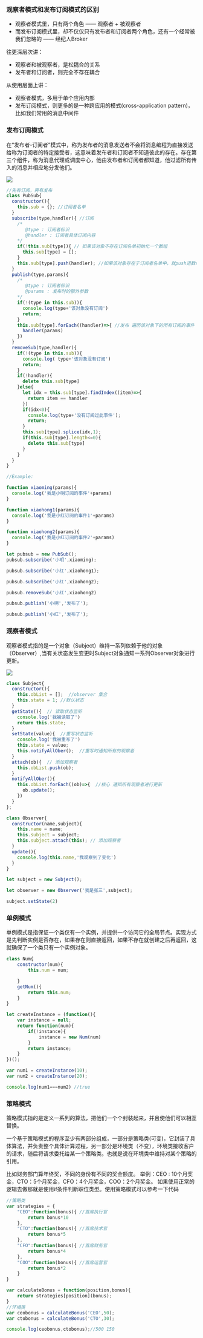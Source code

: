 ### **观察者模式和发布订阅模式的区别**

- 观察者模式里，只有两个角色 —— 观察者 + 被观察者
- 而发布订阅模式里，却不仅仅只有发布者和订阅者两个角色，还有一个经常被我们忽略的 —— 经纪人Broker

往更深层次讲：

- 观察者和被观察者，是松耦合的关系
- 发布者和订阅者，则完全不存在耦合

从使用层面上讲：

- 观察者模式，多用于单个应用内部
- 发布订阅模式，则更多的是一种跨应用的模式(cross-application pattern)，比如我们常用的消息中间件

### **发布订阅模式**

在“发布者-订阅者”模式中，称为发布者的消息发送者不会将消息编程为直接发送给称为订阅者的特定接受者，这意味着发布者和订阅者不知道彼此的存在。存在第三个组件，称为消息代理或调度中心，他由发布者和订阅者都知道，他过滤所有传入的消息并相应地分发他们。

![](https://www.hualigs.cn/image/6098ca324a85c.jpg)

```javascript
//先有订阅，再有发布
class PubSub{
  constructor(){
    this.sub = {}; //订阅者名单
  }
  subscribe(type,handler){ //订阅
    /*
       @type : 订阅者标识
       @handler : 订阅者具体订阅内容 
    */
    if(!this.sub[type]){ // 如果该对象不存在订阅名单初始化一个数组
      this.sub[type] = [];
    }
    this.sub[type].push(handler); //如果该对象存在于订阅者名单中，就push进数组
  }
  publish(type,params){
    /*
       @type : 订阅者标识
       @params : 发布时的额外参数 
    */
    if(!(type in this.sub)){
      console.log(type+'该对象没有订阅')
      return;
    }
    this.sub[type].forEach((handler)=>{ //发布 遍历该对象下的所有订阅的事件 进行执行
      handler(params)
    })
  }
  removeSub(type,handler){
    if(!(type in this.sub)){
      console.log( type+'该对象没有订阅')
      return;
    }
    if(!handler){
      delete this.sub[type]
    }else{
      let idx = this.sub[type].findIndex((item)=>{
        return item == handler
      })
      if(idx<0){
        console.log(type+'没有订阅过此事件');
        return;
      }
      this.sub[type].splice(idx,1);
      if(this.sub[type].length<=0){
        delete this.sub[type]
      }
    }
  }
}

//Example:

function xiaoming(params){
  console.log('我是小明订阅的事件'+params)
}

function xiaohong1(params){
  console.log('我是小红订阅的事件1'+params)
}

function xiaohong2(params){
  console.log('我是小红订阅的事件2'+params)
}

let pubsub = new PubSub();
pubsub.subscribe('小明',xiaoming);

pubsub.subscribe('小红',xiaohong1);

pubsub.subscribe('小红',xiaohong2);

pubsub.removeSub('小红',xiaohong2)

pubsub.publish('小明','发布了');

pubsub.publish('小红','发布了');
```

### **观察者模式**

观察者模式指的是一个对象（Subject）维持一系列依赖于他的对象（Observer）,当有关状态发生变更时Subject对象通知一系列Observer对象进行更新。

![](https://www.hualigs.cn/image/6098ca6527766.jpg)

```javascript
class Subject{
  constructor(){
    this.obList = [];  //observer 集合
    this.state = 1; //默认状态
  }
  getState(){  // 读取状态监听
    console.log('我被读取了')
    return this.state;
  }
  setState(value){  //重写状态监听
    console.log('我被重写了')
    this.state = value;
    this.notifyAllOber();  //重写时通知所有的观察者
  }
  attach(ob){  // 添加观察者
    this.obList.push(ob);
  }
  notifyAllOber(){
    this.obList.forEach((ob)=>{  //核心 通知所有观察者进行更新
      ob.update();
    })
  }
};

class Observer{
  constructor(name,subject){
    this.name = name;
    this.subject = subject;
    this.subject.attach(this); // 添加观察者
  }
  update(){
    console.log(this.name,'我观察到了变化')
  }
} 

let subject = new Subject();

let observer = new Observer('我是张三',subject);

subject.setState(2)
```

### 单例模式

单例模式是指保证一个类仅有一个实例，并提供一个访问它的全局节点。实现方式是先判断实例是否存在，如果存在则直接返回，如果不存在就创建之后再返回，这就确保了一个类只有一个实例对象。

```javascript
class Num{
    constructor(num){
        this.num = num;

    }
    getNum(){
        return this.num;
    }
}

let createInstance = (function(){
    var instance = null;
    return function(num){
        if(!instance){
            instance = new Num(num)
        }
        return instance;
    }
})();

var num1 = createInstance(10);
var num2 = createInstance(20);

console.log(num1===num2) //true
```

### 策略模式

策略模式指的是定义一系列的算法，把他们一个个封装起来，并且使他们可以相互替换。

一个基于策略模式的程序至少有两部分组成，一部分是策略类(可变)，它封装了具体算法，并负责整个具体计算过程，另一部分是环境类（不变），环境类接收客户的请求，随后将请求委托给某一个策略类。也就是说在环境类中维持对某个策略的引用。

比如财务部门算年终奖，不同的身份有不同的奖金额度。
 举例：CEO : 10个月奖金，CTO：5个月奖金，CFO：4个月奖金，COO：2个月奖金。
 如果使用正常的逻辑去做那就是使用if条件判断职位类型。使用策略模式可以参考一下代码

```javascript
//策略类
var strategies = {
    "CEO":function(bonus){ //首席执行官
        return bonus*10
    },
    "CTO":function(bonus){ //首席技术官
        return bonus*5
    },
    "CFO":function(bonus){ //首席财务官
        return bonus*4
    },
    "COO":function(bonus){ //首席运营官
        return bonus*2
    }
}

var calculateBonus = function(position,bonus){
    return strategies[position](bonus);
}
//环境类
var ceobonus = calculateBonus('CEO',50);
var ctobonus = calculateBonus('CTO',30);

console.log(ceobonus,ctobonus);//500 150
```

